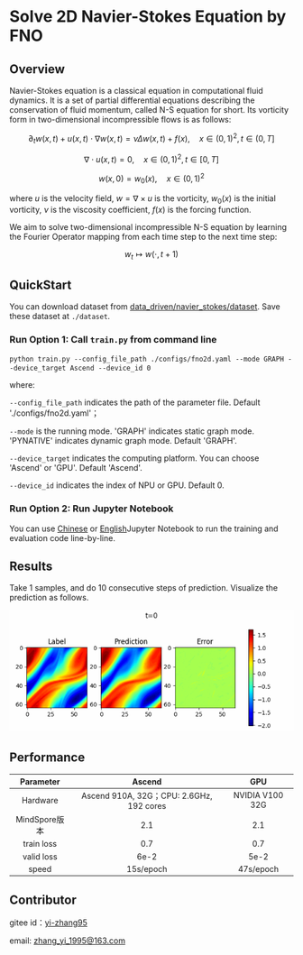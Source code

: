 # Solve 2D Navier-Stokes Equation by FNO

## Overview

Navier-Stokes equation is a classical equation in computational fluid dynamics. It is a set of
partial differential equations describing the conservation of fluid momentum, called N-S equation
for short. Its vorticity form in two-dimensional incompressible flows is as follows:

$$
\partial_t w(x, t)+u(x, t) \cdot \nabla w(x, t)=\nu \Delta w(x, t)+f(x), \quad x \in(0,1)^2, t \in(0, T]
$$

$$
\nabla \cdot u(x, t)=0, \quad x \in(0,1)^2, t \in[0, T]
$$

$$
w(x, 0)=w_0(x), \quad x \in(0,1)^2
$$

where $u$ is the velocity field, $w=\nabla \times u$ is the vorticity, $w_0(x)$ is the initial
vorticity, $\nu$ is the viscosity coefficient, $f(x)$ is the forcing function.

We aim to solve two-dimensional incompressible N-S equation by learning the Fourier Operator mapping from
each time step to the next time step:

$$
w_t \mapsto w(\cdot, t+1)
$$

## QuickStart

You can download dataset from  [data_driven/navier_stokes/dataset](https://download.mindspore.cn/mindscience/mindflow/dataset/applications/data_driven/navier_stokes/dataset/). Save these dataset at `./dataset`.

### Run Option 1: Call `train.py` from command line

```shell
python train.py --config_file_path ./configs/fno2d.yaml --mode GRAPH --device_target Ascend --device_id 0
```

where:

`--config_file_path` indicates the path of the parameter file. Default './configs/fno2d.yaml'；

`--mode` is the running mode. 'GRAPH' indicates static graph mode. 'PYNATIVE' indicates dynamic graph mode. Default 'GRAPH'.

`--device_target` indicates the computing platform. You can choose 'Ascend' or 'GPU'. Default 'Ascend'.

`--device_id` indicates the index of NPU or GPU. Default 0.

### Run Option 2: Run Jupyter Notebook

You can use [Chinese](./FNO2D_CN.ipynb) or [English](./FNO2D.ipynb)Jupyter Notebook to run the training and evaluation code line-by-line.

## Results

Take 1 samples, and do 10 consecutive steps of prediction. Visualize the prediction as follows.

![Inference Error](./images/result.gif)

## Performance

|        Parameter         |        Ascend               |    GPU       |
|:----------------------:|:--------------------------:|:---------------:|
|     Hardware         |     Ascend 910A, 32G；CPU: 2.6GHz, 192 cores      |      NVIDIA V100 32G       |
|     MindSpore版本   |        2.1            |      2.1       |
|        train loss      |       0.7                |       0.7       |
|        valid loss      |        6e-2               |       5e-2    |
|        speed          |     15s/epoch        |    47s/epoch  |

## Contributor

gitee id：[yi-zhang95](https://gitee.com/yi-zhang95)

email: zhang_yi_1995@163.com
